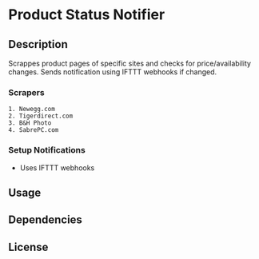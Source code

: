# Product Status Notifier

## Description
Scrappes product pages of specific sites and checks for price/availability changes. Sends notification using IFTTT webhooks if changed.

### Scrapers
    1. Newegg.com
    2. Tigerdirect.com
    3. B&H Photo
    4. SabrePC.com

### Setup Notifications
 - Uses IFTTT webhooks
 
## Usage

## Dependencies

## License
